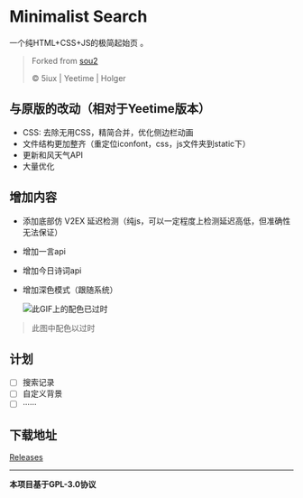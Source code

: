 # Minimalist Search

一个纯HTML+CSS+JS的极简起始页 [](https://i.holger.net.cn) 。

> Forked from [sou2](https://github.com/yeetime/sou2)
>
> ©️ 5iux | Yeetime | Holger

## 与原版的改动（相对于Yeetime版本）

- CSS: 去除无用CSS，精简合并，优化侧边栏动画
- 文件结构更加整齐（重定位iconfont，css，js文件夹到static下）
- 更新和风天气API
- 大量优化

## 增加内容

- 添加底部仿 V2EX 延迟检测（纯js，可以一定程度上检测延迟高低，但准确性无法保证）

- 增加一言api

- 增加今日诗词api

- 增加深色模式（跟随系统）

  ![此GIF上的配色已过时](https://github.com/HolgerHuo/minimalist-search/raw/master/static/images/darkmode.gif)
> 此图中配色以过时
## 计划

- [ ] 搜索记录
- [ ] 自定义背景
- [ ] ······

## 下载地址

[Releases](https://github.com/HolgerHuo/minimalist-search/releases)

------

**本项目基于GPL-3.0协议**

